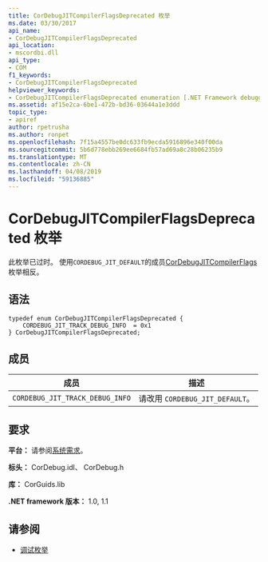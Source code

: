 ```yaml
---
title: CorDebugJITCompilerFlagsDeprecated 枚举
ms.date: 03/30/2017
api_name:
- CorDebugJITCompilerFlagsDeprecated
api_location:
- mscordbi.dll
api_type:
- COM
f1_keywords:
- CorDebugJITCompilerFlagsDeprecated
helpviewer_keywords:
- CorDebugJITCompilerFlagsDeprecated enumeration [.NET Framework debugging]
ms.assetid: af15e2ca-6be1-472b-bd36-03644a1e3ddd
topic_type:
- apiref
author: rpetrusha
ms.author: ronpet
ms.openlocfilehash: 7f15a4557be0dc633fb9ecda5916896e340f00da
ms.sourcegitcommit: 5b6d778ebb269ee6684fb57ad69a8c28b06235b9
ms.translationtype: MT
ms.contentlocale: zh-CN
ms.lasthandoff: 04/08/2019
ms.locfileid: "59136885"
---
```

# <a name="cordebugjitcompilerflagsdeprecated-enumeration"></a>CorDebugJITCompilerFlagsDeprecated 枚举
此枚举已过时。 使用`CORDEBUG_JIT_DEFAULT`的成员[CorDebugJITCompilerFlags](../../../../docs/framework/unmanaged-api/debugging/cordebugjitcompilerflags-enumeration.md)枚举相反。  
  
## <a name="syntax"></a>语法  
  
```  
typedef enum CorDebugJITCompilerFlagsDeprecated {  
    CORDEBUG_JIT_TRACK_DEBUG_INFO  = 0x1  
} CorDebugJITCompilerFlagsDeprecated;  
```  
  
## <a name="members"></a>成员  
  
|成员|描述|  
|------------|-----------------|  
|`CORDEBUG_JIT_TRACK_DEBUG_INFO`|请改用 `CORDEBUG_JIT_DEFAULT`。|  
  
## <a name="requirements"></a>要求  
 **平台：** 请参阅[系统需求](../../../../docs/framework/get-started/system-requirements.md)。  
  
 **标头：** CorDebug.idl、 CorDebug.h  
  
 **库：** CorGuids.lib  
  
 **.NET framework 版本：** 1.0, 1.1  
  
## <a name="see-also"></a>请参阅

- [调试枚举](../../../../docs/framework/unmanaged-api/debugging/debugging-enumerations.md)
